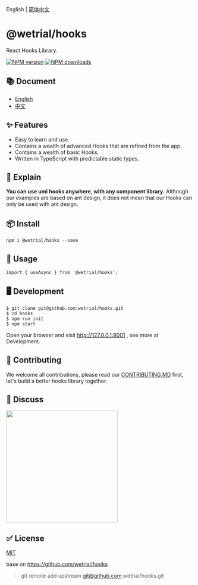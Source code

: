 English | [简体中文](https://github.com/wetrial/hooks/blob/master/README.zh-CN.md)

# @wetrial/hooks

React Hooks Library.

[![NPM version][image-1]][1] [![NPM downloads][image-2]][2]

## 📚 Document

- [English](https://wetrial-hooks.now.sh/en-US/)
- [中文](https://wetrial-hooks.now.sh/)

## ✨ Features

- Easy to learn and use.
- Contains a wealth of advanced Hooks that are refined from the app.
- Contains a wealth of basic Hooks.
- Written in TypeScript with predictable static types.

## 📣 Explain

**You can use umi hooks anywhere, with any component library.**
Although our examples are based on ant design, it does not mean that our Hooks can only be used with ant design.

## 📦 Install

```
npm i @wetrial/hooks --save
```

## 🔨 Usage

```
import { useAsync } from '@wetrial/hooks';
```

## 🖥 Development

```
$ git clone git@github.com:wetrial/hooks.git
$ cd hooks
$ npm run init
$ npm start
```

Open your browser and visit http://127.0.0.1:8001 , see more at Development.

## 🤝 Contributing

We welcome all contributions, please read our [CONTRIBUTING.MD](https://github.com/wetrial/hooks/blob/master/CONTRIBUTING.MD) first, let's build a better hooks library together.

## 👥 Discuss

<img src="https://raw.githubusercontent.com/wetrial/hooks/master/dingtalk.jpg" width="300" />

## ✅ License

[MIT](https://github.com/wetrial/umi/blob/master/LICENSE)

[1]: https://www.npmjs.com/package/@wetrial/hooks
[2]: https://npmjs.org/package/@wetrial/hooks
[image-1]: https://img.shields.io/npm/v/@wetrial/hooks.svg?style=flat
[image-2]: https://img.shields.io/npm/dm/@wetrial/hooks.svg?style=flat

base on https://github.com/wetrial/hooks

> git remote add upstream git@github.com:wetrial/hooks.git
